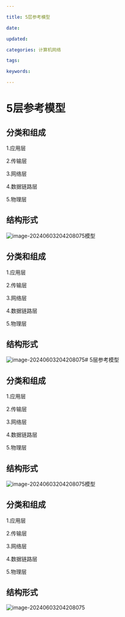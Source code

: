 ```yaml
---

title: 5层参考模型

date: 

updated: 

categories: 计算机网络

tags: 

keywords: 

---
```

# 5层参考模型

## 分类和组成

1.应用层

2.传输层

3.网络层

4.数据链路层

5.物理层

## 结构形式

![image-20240603204208075](../TyporaImage/image-20240603204208075.png)模型

## 分类和组成

1.应用层

2.传输层

3.网络层

4.数据链路层

5.物理层

## 结构形式

![image-20240603204208075](../TyporaImage/image-20240603204208075.png)# 5层参考模型

## 分类和组成

1.应用层

2.传输层

3.网络层

4.数据链路层

5.物理层

## 结构形式

![image-20240603204208075](../TyporaImage/image-20240603204208075.png)模型

## 分类和组成

1.应用层

2.传输层

3.网络层

4.数据链路层

5.物理层

## 结构形式

![image-20240603204208075](../TyporaImage/image-20240603204208075.png)